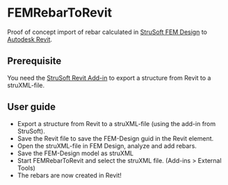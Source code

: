 # FEMRebarToRevit
Proof of concept import of rebar calculated in [StruSoft FEM Design](https://strusoft.com/products/fem-design) to [Autodesk Revit](https://www.autodesk.com/products/revit/overview).

## Prerequisite
You need the [StruSoft Revit Add-in](https://strusoft.com/products/fem-design/revit-link) to export a structure from Revit to a struXML-file.

## User guide
* Export a structure from Revit to a struXML-file (using the add-in from StruSoft).
* Save the Revit file to save the FEM-Design guid in the Revit element.
* Open the struXML-file in FEM Design, analyze and add rebars.
* Save the FEM-Design model as struXML
* Start FEMRebarToRevit and select the struXML file. (Add-ins > External Tools)
* The rebars are now created in Revit!
